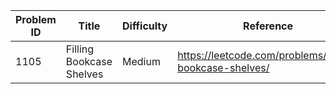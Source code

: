 | Problem ID | Title | Difficulty | Reference
| --- | --- | --- | ---
| 1105 | Filling Bookcase Shelves | Medium | https://leetcode.com/problems/filling-bookcase-shelves/
